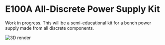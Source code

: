 E100A All-Discrete Power Supply Kit
==================================

Work in progress. This will be a semi-educational kit for a bench power
supply made from all discrete components.

![3D render](https://raw.github.com/c4757p/ps1/gh-pages/images/pcb-render.png)
